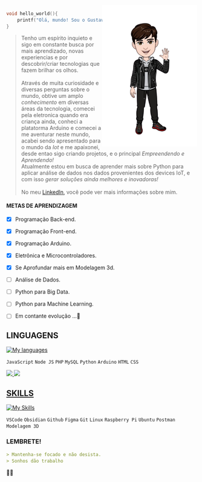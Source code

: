 <img width="250px" align="right" src="https://raw.githubusercontent.com/gustavors1608/gustavors1608/main/d2cf8ffe-b9b0-4eae-9dbb-75681f53e008-removebg-preview.png">

```cpp
void hello_world(){
    printf("Olá, mundo! Sou o Gustavo, um dev Iot aprendendo mais sobre dados!");
}
```

> Tenho um espírito inquieto e sigo em constante busca por mais aprendizado, novas experiencias e por descobrir/criar tecnologias que fazem brilhar os olhos.
<br><br>
Através de muita curiosidade e diversas perguntas sobre o mundo, obtive um amplo *conhecimento* em diversas áreas da tecnologia, comecei pela eletronica quando era criança ainda, conheci a platatorma Arduino e comecei a me aventurar neste mundo, acabei sendo apresentado para o mundo da *Iot* e me apaixonei, desde entao sigo criando projetos, e o principal *Empreendendo e Aprendendo!*<br>
Atualmente estou em busca de aprender mais sobre Python para aplicar análise de dados nos dados provenientes dos devices IoT, e com isso *gerar soluções ainda melhores e inovadoras!*
<br><br>
No meu [LinkedIn,](https://www.linkedin.com/in/gustavo_stroschon/) você pode ver mais informações sobre mim.

#### METAS DE APRENDIZAGEM
- [x] Programação Back-end.
- [x] Programação Front-end.
- [x] Programação Arduino.
- [X] Eletrônica e Microcontroladores.
- [X] Se Aprofundar mais em Modelagem 3d.
- [ ] Análise de Dados.
- [ ] Python para Big Data.
- [ ] Python para Machine Learning.
- [ ] Em contante evolução ...🚀



## LINGUAGENS
[![My languages](https://skillicons.dev/icons?i=js,nodejs,php,mysql,py,cpp,arduino,html,css)](https://skillicons.dev)

`JavaScript` `Node JS` `PHP` `MySQL` `Python` `Arduino` `HTML` `CSS` 

<div>
<a href="https://github.com/gustavors1608">
<img loading="lazy" height="180em" src="https://github-readme-stats.vercel.app/api/top-langs/?username=gustavors1608&layout=compact&langs_count=10&theme=tokyonight"/>
<img loading="lazy" height="180em" src="https://github-readme-stats.vercel.app/api?username=gustavors1608&show_icons=true&theme=tokyonight&include_all_commits=true&count_private=true"/>
</div>

## SKILLS

[![My Skills](https://skillicons.dev/icons?i=vscode,obsidian,github,git,figma,linux,raspberrypi,ubuntu,postman,autocad)](https://skillicons.dev)

`VSCode` `Obsidian` `Github` `Figma` `Git` `Linux` `Raspberry Pi` `Ubuntu` `Postman` `Modelagem 3D`


### LEMBRETE!

```markdown
> Mantenha-se focado e não desista.
> Sonhos dão trabalho
```
🖤🤍
